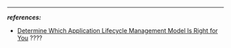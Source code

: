 


<br/>

<br/>

<br/>

<br/>


--- 

***references:***
- [Determine Which Application Lifecycle Management Model Is Right for You](https://trailhead.salesforce.com/content/learn/trails/determine-which-application-lifecycle-management-model-is-right-for-you) ????


